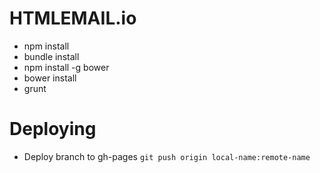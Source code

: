 # HTMLEMAIL.io

* npm install
* bundle install
* npm install -g bower
* bower install
* grunt

# Deploying

* Deploy branch to gh-pages `git push origin local-name:remote-name`
